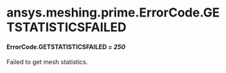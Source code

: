 <a id="ansys-meshing-prime-errorcode-getstatisticsfailed"></a>

# ansys.meshing.prime.ErrorCode.GETSTATISTICSFAILED

<a id="ansys.meshing.prime.ErrorCode.GETSTATISTICSFAILED"></a>

#### ErrorCode.GETSTATISTICSFAILED *= 250*

Failed to get mesh statistics.

<!-- !! processed by numpydoc !! -->
